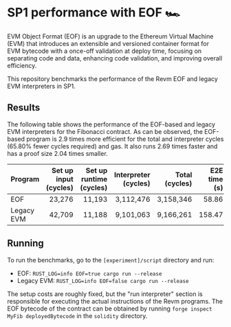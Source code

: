 # SP1 performance with EOF 🏎️

EVM Object Format (EOF) is an upgrade to the Ethereum Virtual Machine (EVM) that introduces an extensible and versioned container format for EVM bytecode with a once-off validation at deploy time, focusing on separating code and data, enhancing code validation, and improving overall efficiency.

This repository benchmarks the performance of the Revm EOF and legacy EVM interpreters in SP1. 

## Results

The following table shows the performance of the EOF-based and legacy EVM interpreters for the Fibonacci contract. As can be observed, the EOF-based program is 2.9 times more efficient for the total and interpreter cycles (65.80% fewer cycles required) and gas. It also runs 2.69 times faster and has a proof size 2.04 times smaller.

| Program    | Set up input (cycles) | Set up runtime (cycles) | Interpreter (cycles) | Total (cycles) | E2E time (s) | kHz   | Proof size |
|------------|----------------------:|------------------------:|---------------------:|---------------:|-------------:|------:|-----------:|
| EOF        |                23,276 |                  11,193 |            3,112,476 |      3,158,346 |        58.86 | 53.66 |  8,087,802 |
| Legacy EVM |                42,709 |                  11,188 |            9,101,063 |      9,166,261 |       158.47 | 57.84 | 16,489,434 |

## Running

To run the benchmarks, go to the `[experiment]/script` directory and run:

- EOF: `RUST_LOG=info EOF=true cargo run --release`
- Legacy EVM: `RUST_LOG=info EOF=false cargo run --release`

The setup costs are roughly fixed, but the "run interpreter" section is responsible for executing the actual instructions of the Revm programs. The EOF bytecode of the contract can be obtained by running `forge inspect MyFib deployedBytecode` in the `solidity` directory.
